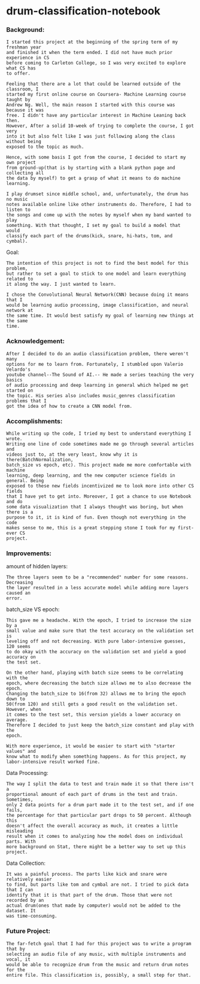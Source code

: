 # drum-classification-notebook

### Background: 

    I started this project at the beginning of the spring term of my freshman year
    and finished it when the term ended. I did not have much prior experience in CS
    before coming to Carleton College, so I was very excited to explore what CS has
    to offer. 
    
    Feeling that there are a lot that could be learned outside of the classroom, I
    started my first online course on Coursera- Machine Learning course taught by
    Andrew Ng. Well, the main reason I started with this course was because it was
    free. I didn't have any particular interest in Machine Leaning back then.
    However, After a solid 10-week of trying to complete the course, I got very
    into it but also felt like I was just following along the class without being
    exposed to the topic as much.
    
    Hence, with some basis I got from the course, I decided to start my own project
    from ground-up(that is by starting with a blank python page and collecting all
    the data by myself) to get a grasp of what it means to do machine learning. 
    
    I play drumset since middle school, and, unfortunately, the drum has no music
    notes available online like other instruments do. Therefore, I had to listen to
    the songs and come up with the notes by myself when my band wanted to play
    something. With that thought, I set my goal to build a model that would
    classify each part of the drums(kick, snare, hi-hats, tom, and cymbal).
    
Goal:

    The intention of this project is not to find the best model for this problem,
    but rather to set a goal to stick to one model and learn everything related to
    it along the way. I just wanted to learn.
    
    I chose the Convolutional Neural Network(CNN) because doing it means that I
    would be learning audio processing, image classification, and neural network at
    the same time. It would best satisfy my goal of learning new things at the same
    time.

### Acknowledgement:

    After I decided to do an audio classification problem, there weren't many
    options for me to learn from. Fortunately, I stumbled upon Valerio Velardo's
    youtube channel--The Sound of AI.-- He made a series teaching the very basics
    of audio processing and deep learning in general which helped me get started on
    the topic. His series also includes music_genres classification problems that I
    got the idea of how to create a CNN model from.

### Accomplishments:

    While writing up the code, I tried my best to understand everything I wrote.
    Writing one line of code sometimes made me go through several articles and
    videos just to, at the very least, know why it is there(BatchNormalization,
    batch_size vs epoch, etc). This project made me more comfortable with machine
    learning, deep learning, and the new computer science fields in general. Being
    exposed to these new fields incentivized me to look more into other CS fields
    that I have yet to get into. Moreover, I got a chance to use Notebook and do
    some data visualization that I always thought was boring, but when there is a
    purpose to it, it is kind of fun. Even though not everything in the code
    makes sense to me, this is a great stepping stone I took for my first-ever CS
    project.
    
### Improvements:

amount of hidden layers:

    The three layers seem to be a "recommended" number for some reasons. Decreasing
    the layer resulted in a less accurate model while adding more layers caused an
    error.
    
batch_size VS epoch:

    This gave me a headache. With the epoch, I tried to increase the size by a
    small value and make sure that the test accuracy on the validation set is
    leveling off and not decreasing. With pure labor-intensive guesses, 120 seems
    to do okay with the accuracy on the validation set and yield a good accuracy on
    the test set. 
    
    On the other hand, playing with batch size seems to be correlating with the
    epoch, where decreasing the batch size allows me to also decrease the epoch.
    Changing the batch_size to 16(from 32) allows me to bring the epoch down to
    50(from 120) and still gets a good result on the validation set. However, when
    it comes to the test set, this version yields a lower accuracy on average.
    Therefore I decided to just keep the batch_size constant and play with the
    epoch.
    
    With more experience, it would be easier to start with "starter values" and
    know what to modify when something happens. As for this project, my
    labor-intensive result worked fine.
    
Data Processing:

    The way I split the data to test and train made it so that there isn't a
    proportional amount of each part of drums in the test and train. Sometimes,
    only 2 data points for a drum part made it to the test set, and if one fails,
    the percentage for that particular part drops to 50 percent. Although this
    doesn't affect the overall accuracy as much, it creates a little misleading
    result when it comes to analyzing how the model does on individual parts. With
    more background on Stat, there might be a better way to set up this project.
    
Data Collection:
    
    It was a painful process. The parts like kick and snare were relatively easier
    to find, but parts like tom and cymbal are not. I tried to pick data that I can
    identify that it is that part of the drum. Those that were not recorded by an
    actual drum(ones that made by computer) would not be added to the dataset. It
    was time-consuming.

### Future Project:

    The far-fetch goal that I had for this project was to write a program that by
    selecting an audio file of any music, with multiple instruments and vocal, it
    would be able to recognize drum from the music and return drum notes for the
    entire file. This classification is, possibly, a small step for that.


